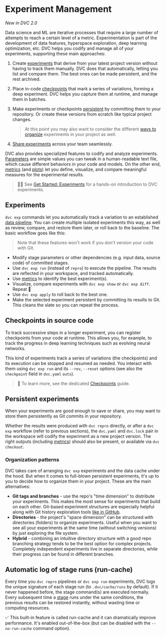 # Experiment Management

_New in DVC 2.0_

Data science and ML are iterative processes that require a large number of
attempts to reach a certain level of a metric. Experimentation is part of the
development of data features, hyperspace exploration, deep learning
optimization, etc. DVC helps you codify and manage all of your
<abbr>experiments</abbr>, supporting these main approaches:

1. Create [experiments](#experiments) that derive from your latest project
   version without having to track them manually. DVC does that automatically,
   letting you list and compare them. The best ones can be made persistent, and
   the rest archived.

2. Place in-code [checkpoints](#checkpoints-in-source-code) that mark a series
   of variations, forming a deep experiment. DVC helps you capture them at
   runtime, and manage them in batches.

3. Make experiments or checkpoints [persistent](#persistent-experiments) by
   committing them to your <abbr>repository</abbr>. Or create these versions
   from scratch like typical project changes.

   > At this point you may also want to consider the different
   > [ways to organize](#organization-patterns) experiments in your project as
   > well.

4. [Share experiments] across your team seamlessly.

[share experiments]: /doc/user-guide/experiment-management/sharing-experiments

DVC also provides specialized features to codify and analyze experiments.
[Parameters](/doc/command-reference/params) are simple values you can tweak in a
human-readable text file, which cause different behaviors in your code and
models. On the other end, [metrics](/doc/command-reference/metrics) (and
[plots](/doc/command-reference/plots)) let you define, visualize, and compare
meaningful measures for the experimental results.

> 👨‍💻 See [Get Started: Experiments](/doc/start/experiments) for a hands-on
> introduction to DVC experiments.

## Experiments

`dvc exp` commands let you automatically track a variation to an established
[data pipeline](/doc/command-reference/dag). You can create multiple isolated
experiments this way, as well as review, compare, and restore them later, or
roll back to the baseline. The basic workflow goes like this:

> Note that these features won't work if you don't version your code with Git.

- Modify stage <abbr>parameters</abbr> or other dependencies (e.g. input data,
  source code) of committed stages.
- Use `dvc exp run` (instead of `repro`) to execute the pipeline. The results
  are reflected in your <abbr>workspace</abbr>, and tracked automatically.
- Use [metrics](/doc/command-reference/metrics) to identify the best
  experiment(s).
- Visualize, compare experiments with `dvc exp show` or `dvc exp diff`. Repeat
  🔄
- Use `dvc exp apply` to roll back to the best one.
- Make the selected experiment persistent by committing its results to Git. This
  cleans the slate so you can repeat the process.

## Checkpoints in source code

To track successive steps in a longer experiment, you can register checkpoints
from your code at runtime. This allows you, for example, to track the progress
in deep learning techniques such as evolving neural networks.

This kind of experiments track a series of variations (the checkpoints) and its
execution can be stopped and resumed as needed. You interact with them using
`dvc exp run` and its `--rev`, `--reset` options (see also the `checkpoint`
field in `dvc.yaml` `outs`).

> 📖 To learn more, see the dedicated
> [Checkpoints](/doc/user-guide/experiment-management/checkpoints) guide.

## Persistent experiments

When your experiments are good enough to save or share, you may want to store
them persistently as Git commits in your <abbr>repository</abbr>.

Whether the results were produced with `dvc repro` directly, or after a
`dvc exp` workflow (refer to previous sections), the `dvc.yaml` and `dvc.lock`
pair in the <abbr>workspace</abbr> will codify the experiment as a new project
version. The right <abbr>outputs</abbr> (including
[metrics](/doc/command-reference/metrics)) should also be present, or available
via `dvc checkout`.

### Organization patterns

DVC takes care of arranging `dvc exp` experiments and the data
<abbr>cache</abbr> under the hood. But when it comes to full-blown persistent
experiments, it's up to you to decide how to organize them in your project.
These are the main alternatives:

- **Git tags and branches** - use the repo's "time dimension" to distribute your
  experiments. This makes the most sense for experiments that build on each
  other. Git-based experiment structures are especially helpful along with Git
  history exploration tools
  [like in GitHub](https://docs.github.com/en/github/visualizing-repository-data-with-graphs/viewing-a-repositorys-network).
- **Directories** - the project's "space dimension" can be structured with
  directories (folders) to organize experiments. Useful when you want to see all
  your experiments at the same time (without switching versions) by just
  exploring the file system.
- **Hybrid** - combining an intuitive directory structure with a good repo
  branching strategy tends to be the best option for complex projects.
  Completely independent experiments live in separate directories, while their
  progress can be found in different branches.

## Automatic log of stage runs (run-cache)

Every time you `dvc repro` pipelines or `dvc exp run` experiments, DVC logs the
unique signature of each stage run (to `.dvc/cache/runs` by default). If it
never happened before, the stage command(s) are executed normally. Every
subsequent time a [stage](/doc/command-reference/run) runs under the same
conditions, the previous results can be restored instantly, without wasting time
or computing resources.

✅ This built-in feature is called <abbr>run-cache</abbr> and it can
dramatically improve performance. It's enabled out-of-the-box (but can be
disabled with the `--no-run-cache` command option).
